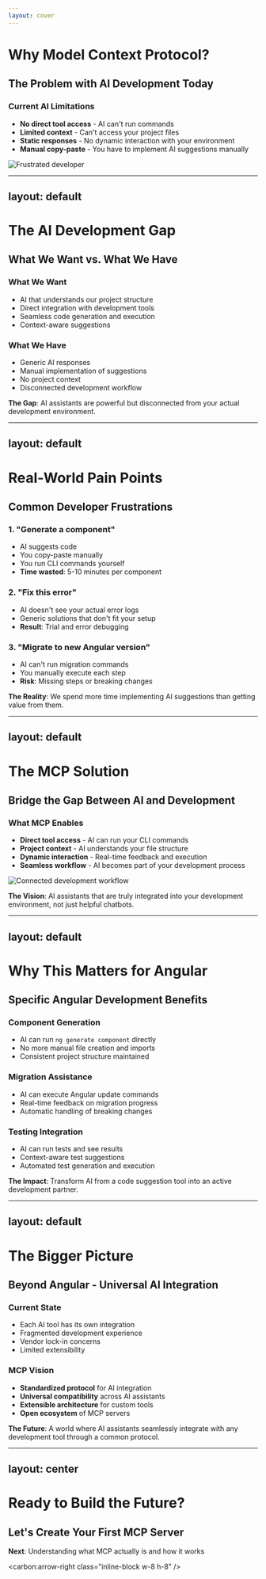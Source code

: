 ```yaml
---
layout: cover
---
```


# Why Model Context Protocol?

## The Problem with AI Development Today

<div class="grid grid-cols-2 gap-8 mt-8">

<div>

### Current AI Limitations

- **No direct tool access** - AI can't run commands
- **Limited context** - Can't access your project files
- **Static responses** - No dynamic interaction with your environment
- **Manual copy-paste** - You have to implement AI suggestions manually

</div>

<div>

<img src="https://images.unsplash.com/photo-1555949963-aa79dcee981c?w=500&h=300&fit=crop" alt="Frustrated developer" class="rounded-lg shadow-lg" />

</div>

</div>

---
layout: default
---

# The AI Development Gap

## What We Want vs. What We Have

<div class="grid grid-cols-2 gap-8">

<div>

### What We Want

- AI that understands our project structure
- Direct integration with development tools
- Seamless code generation and execution
- Context-aware suggestions

</div>

<div>

### What We Have

- Generic AI responses
- Manual implementation of suggestions
- No project context
- Disconnected development workflow

</div>

</div>

<div class="mt-8 p-4 bg-red-100 dark:bg-red-900 rounded-lg">

**The Gap**: AI assistants are powerful but disconnected from your actual development environment.

</div>

---
layout: default
---

# Real-World Pain Points

## Common Developer Frustrations

<div class="space-y-6">

### 1. **"Generate a component"**

- AI suggests code
- You copy-paste manually
- You run CLI commands yourself
- **Time wasted**: 5-10 minutes per component

### 2. **"Fix this error"**

- AI doesn't see your actual error logs
- Generic solutions that don't fit your setup
- **Result**: Trial and error debugging

### 3. **"Migrate to new Angular version"**

- AI can't run migration commands
- You manually execute each step
- **Risk**: Missing steps or breaking changes

</div>

<div class="mt-8 p-4 bg-yellow-100 dark:bg-yellow-900 rounded-lg">

**The Reality**: We spend more time implementing AI suggestions than getting value from them.

</div>

---
layout: default
---

# The MCP Solution

## Bridge the Gap Between AI and Development

<div class="grid grid-cols-2 gap-8">

<div>

### What MCP Enables

- **Direct tool access** - AI can run your CLI commands
- **Project context** - AI understands your file structure
- **Dynamic interaction** - Real-time feedback and execution
- **Seamless workflow** - AI becomes part of your development process

</div>

<div>

<img src="https://images.unsplash.com/photo-1555066931-4365d14bab8c?w=500&h=300&fit=crop" alt="Connected development workflow" class="rounded-lg shadow-lg" />

</div>

</div>

<div class="mt-8 p-4 bg-green-100 dark:bg-green-900 rounded-lg">

**The Vision**: AI assistants that are truly integrated into your development environment, not just helpful chatbots.

</div>

---
layout: default
---

# Why This Matters for Angular

## Specific Angular Development Benefits

<div class="space-y-6">

### **Component Generation**

- AI can run `ng generate component` directly
- No more manual file creation and imports
- Consistent project structure maintained

### **Migration Assistance**

- AI can execute Angular update commands
- Real-time feedback on migration progress
- Automatic handling of breaking changes

### **Testing Integration**

- AI can run tests and see results
- Context-aware test suggestions
- Automated test generation and execution

</div>

<div class="mt-8 p-4 bg-blue-100 dark:bg-blue-900 rounded-lg">

**The Impact**: Transform AI from a code suggestion tool into an active development partner.

</div>

---
layout: default
---

# The Bigger Picture

## Beyond Angular - Universal AI Integration

<div class="grid grid-cols-2 gap-8">

<div>

### Current State

- Each AI tool has its own integration
- Fragmented development experience
- Vendor lock-in concerns
- Limited extensibility

</div>

<div>

### MCP Vision

- **Standardized protocol** for AI integration
- **Universal compatibility** across AI assistants
- **Extensible architecture** for custom tools
- **Open ecosystem** of MCP servers

</div>

</div>

<div class="mt-8 p-4 bg-purple-100 dark:bg-purple-900 rounded-lg">

**The Future**: A world where AI assistants seamlessly integrate with any development tool through a common protocol.

</div>

---
layout: center
---

# Ready to Build the Future?

## Let's Create Your First MCP Server

<div class="mt-8 text-2xl">

**Next**: Understanding what MCP actually is and how it works

</div>

<div class="mt-4">

<carbon:arrow-right class="inline-block w-8 h-8" />

</div>
